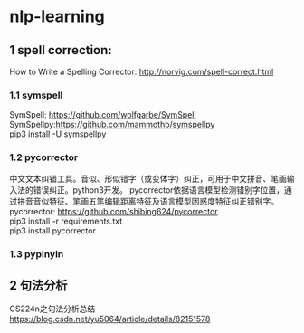 # nlp-learning
## 1 spell correction:  
How to Write a Spelling Corrector:  http://norvig.com/spell-correct.html  
### 1.1 symspell
SymSpell: https://github.com/wolfgarbe/SymSpell  
SymSpellpy:https://github.com/mammothb/symspellpy    
pip3 install -U symspellpy 
### 1.2 pycorrector 
中文文本纠错工具。音似、形似错字（或变体字）纠正，可用于中文拼音、笔画输入法的错误纠正。python3开发。 
pycorrector依据语言模型检测错别字位置，通过拼音音似特征、笔画五笔编辑距离特征及语言模型困惑度特征纠正错别字。  
pycorrector: https://github.com/shibing624/pycorrector  
pip3 install -r requirements.txt  
pip3 install pycorrector  
### 1.3 pypinyin
## 2 句法分析  
CS224n之句法分析总结 https://blog.csdn.net/yu5064/article/details/82151578  




